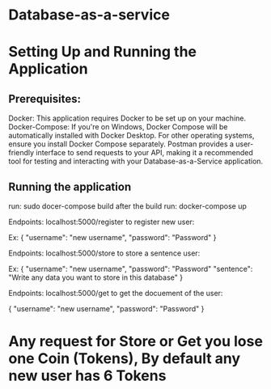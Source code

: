 # Database-as-a-service
<h1> Setting Up and Running the Application </h1>
<h2> Prerequisites: </h2>
Docker: This application requires Docker to be set up on your machine.
Docker-Compose: If you're on Windows, Docker Compose will be automatically installed with Docker Desktop. For other operating systems, ensure you install Docker Compose separately.
Postman provides a user-friendly interface to send requests to your API, making it a recommended tool for testing and interacting with your Database-as-a-Service application.

<h2> Running the application </h2>
run: sudo docer-compose build
after the build run: docker-compose up

Endpoints: localhost:5000/register to register new user:

Ex: 
{
    "username": "new username",
    "password": "Password"
}

Endpoints: localhost:5000/store to store a sentence user:

Ex: 
{
    "username": "new username",
    "password": "Password"
    "sentence": "Write any data you want to store in this database"
}

Endpoints: localhost:5000/get to get the docuement of the user:

{
    "username": "new username",
    "password": "Password"
}

# Any request for Store or Get you lose one Coin (Tokens), By default any new user has 6 Tokens

